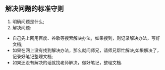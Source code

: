 ## 解决问题的标准守则

1. 明确问题是什么;
1. 解决问题:
 * 自己先上网用百度、谷歌等搜索解决办法，如果搜到，则记录解决办法，写好文档;
 * 如果在网上没有找到解决办法，那么就问师兄，请师兄帮忙解决,如果解决了，记录好笔记整理文档;
 * 如果还没有解决的话就找老师解决，做好笔记，整理文档.
